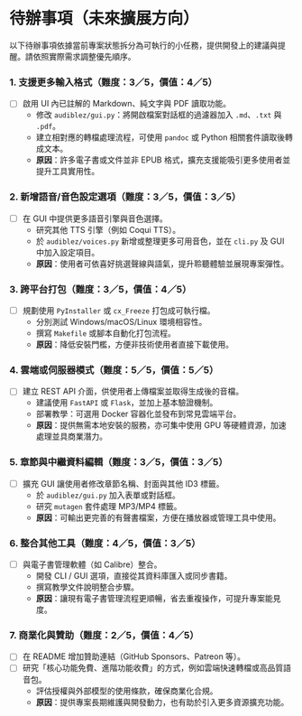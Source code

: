 待辦事項（未來擴展方向）
============================

以下待辦事項依據當前專案狀態拆分為可執行的小任務，提供開發上的建議與提醒。請依照實際需求調整優先順序。

### 1. 支援更多輸入格式（難度：3／5，價值：4／5）
- [ ] 啟用 UI 內已註解的 Markdown、純文字與 PDF 讀取功能。
  - 修改 `audiblez/gui.py`：將開啟檔案對話框的過濾器加入 `.md`、`.txt` 與 `.pdf`。
  - 建立相對應的轉檔處理流程，可使用 `pandoc` 或 Python 相關套件讀取後轉成文本。
  - **原因**：許多電子書或文件並非 EPUB 格式，擴充支援能吸引更多使用者並提升工具實用性。

### 2. 新增語音/音色設定選項（難度：3／5，價值：3／5）
- [ ] 在 GUI 中提供更多語音引擎與音色選擇。
  - 研究其他 TTS 引擎（例如 Coqui TTS）。
  - 於 `audiblez/voices.py` 新增或整理更多可用音色，並在 `cli.py` 及 GUI 中加入設定項目。
  - **原因**：使用者可依喜好挑選聲線與語氣，提升聆聽體驗並展現專案彈性。

### 3. 跨平台打包（難度：3／5，價值：4／5）
- [ ] 規劃使用 `PyInstaller` 或 `cx_Freeze` 打包成可執行檔。
  - 分別測試 Windows/macOS/Linux 環境相容性。
  - 撰寫 `Makefile` 或腳本自動化打包流程。
  - **原因**：降低安裝門檻，方便非技術使用者直接下載使用。

### 4. 雲端或伺服器模式（難度：5／5，價值：5／5）
- [ ] 建立 REST API 介面，供使用者上傳檔案並取得生成後的音檔。
  - 建議使用 `FastAPI` 或 `Flask`，並加上基本驗證機制。
  - 部署教學：可選用 Docker 容器化並發布到常見雲端平台。
  - **原因**：提供無需本地安裝的服務，亦可集中使用 GPU 等硬體資源，加速處理並具商業潛力。

### 5. 章節與中繼資料編輯（難度：3／5，價值：3／5）
- [ ] 擴充 GUI 讓使用者修改章節名稱、封面與其他 ID3 標籤。
  - 於 `audiblez/gui.py` 加入表單或對話框。
  - 研究 `mutagen` 套件處理 MP3/MP4 標籤。
  - **原因**：可輸出更完善的有聲書檔案，方便在播放器或管理工具中使用。

### 6. 整合其他工具（難度：4／5，價值：3／5）
- [ ] 與電子書管理軟體（如 Calibre）整合。
  - 開發 CLI / GUI 選項，直接從其資料庫匯入或同步書籍。
  - 撰寫教學文件說明整合步驟。
  - **原因**：讓現有電子書管理流程更順暢，省去重複操作，可提升專案能見度。

### 7. 商業化與贊助（難度：2／5，價值：4／5）
- [ ] 在 README 增加贊助連結（GitHub Sponsors、Patreon 等）。
- [ ] 研究「核心功能免費、進階功能收費」的方式，例如雲端快速轉檔或高品質語音包。
  - 評估授權與外部模型的使用條款，確保商業化合規。
  - **原因**：提供專案長期維護與開發動力，也有助於引入更多資源擴充功能。

